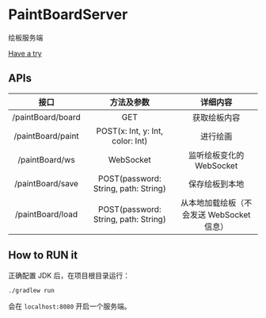 # PaintBoardServer

绘板服务端

[Have a try](http://106.15.202.51:8080/paintBoard)

## APIs

接口 | 方法及参数 | 详细内容
:------------------:|:----------------------------------:|:---------------------:
/paintBoard/board | GET                                  | 获取绘板内容
/paintBoard/paint | POST(x: Int, y: Int, color: Int)     | 进行绘画
/paintBoard/ws    | WebSocket                            | 监听绘板变化的 WebSocket
/paintBoard/save  | POST(password: String, path: String) | 保存绘板到本地
/paintBoard/load  | POST(password: String, path: String) | 从本地加载绘板（不会发送 WebSocket 信息）

## How to RUN it

正确配置 JDK 后，在项目根目录运行：

```bash
./gradlew run
```

会在 `localhost:8080` 开启一个服务端。